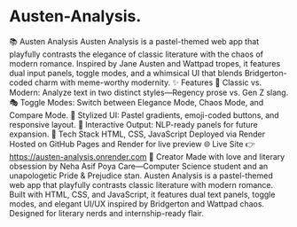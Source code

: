 # Austen-Analysis.
📚 Austen Analysis
Austen Analysis is a pastel-themed web app that playfully contrasts the elegance of classic literature with the chaos of modern romance. Inspired by Jane Austen and Wattpad tropes, it features dual input panels, toggle modes, and a whimsical UI that blends Bridgerton-coded charm with meme-worthy modernity.
✨ Features
🩷 Classic vs. Modern: Analyze text in two distinct styles—Regency prose vs. Gen Z slang.
🎭 Toggle Modes: Switch between Elegance Mode, Chaos Mode, and Compare Mode.
🎨 Stylized UI: Pastel gradients, emoji-coded buttons, and responsive layout.
💬 Interactive Output: NLP-ready panels for future expansion.
🔧 Tech Stack
HTML, CSS, JavaScript
Deployed via Render
Hosted on GitHub Pages and Render for live preview
🌐 Live Site
👉 https://austen-analysis.onrender.com
🧠 Creator
Made with love and literary obsession by Neha Asif Poya Care—Computer Science student and an unapologetic Pride & Prejudice stan.
Austen Analysis is a pastel-themed web app that playfully contrasts classic literature with modern romance. Built with HTML, CSS, and JavaScript, it features dual text panels, toggle modes, and elegant UI/UX inspired by Bridgerton and Wattpad chaos. Designed for literary nerds and internship-ready flair.
